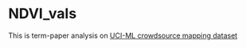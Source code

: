 # NDVI_vals

This is term-paper analysis on <a href="https://archive.ics.uci.edu/ml/datasets/Crowdsourced+Mapping" target="_blank"> UCI-ML crowdsource mapping dataset </a>

